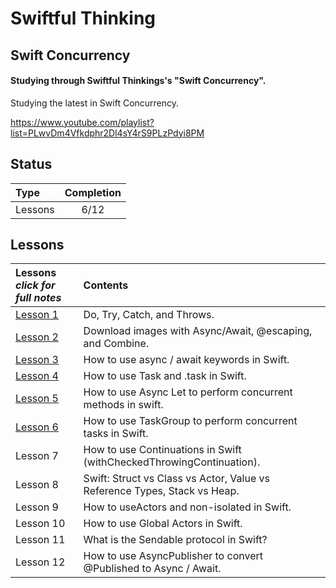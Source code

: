 # Swiftful Thinking

## Swift Concurrency

#### Studying through Swiftful Thinkings's "Swift Concurrency".

Studying the latest in Swift Concurrency.

https://www.youtube.com/playlist?list=PLwvDm4Vfkdphr2Dl4sY4rS9PLzPdyi8PM

## Status

| Type    | Completion |
| :------ | :--------: |
| Lessons |    6/12    |

## Lessons

| **Lessons** <br> _click for full notes_ | Contents                                                                  |
| :-------------------------------------- | :------------------------------------------------------------------------ |
| [Lesson 1](01_DoTryCatchThrows)         | Do, Try, Catch, and Throws.                                               |
| [Lesson 2](02_DownloadImageAsnyc)       | Download images with Async/Await, @escaping, and Combine.                 |
| [Lesson 3](03_AsyncAwait)               | How to use async / await keywords in Swift.                               |
| [Lesson 4](04_TaskBootcamp)             | How to use Task and .task in Swift.                                       |
| [Lesson 5](05_AsyncLetBootcamp)         | How to use Async Let to perform concurrent methods in swift.              |
| [Lesson 6](06_TaskGroupBootcamp)        | How to use TaskGroup to perform concurrent tasks in Swift.                |
| Lesson 7                                | How to use Continuations in Swift (withCheckedThrowingContinuation).      |
| Lesson 8                                | Swift: Struct vs Class vs Actor, Value vs Reference Types, Stack vs Heap. |
| Lesson 9                                | How to useActors and non-isolated in Swift.                               |
| Lesson 10                               | How to use Global Actors in Swift.                                        |
| Lesson 11                               | What is the Sendable protocol in Swift?                                   |
| Lesson 12                               | How to use AsyncPublisher to convert @Published to Async / Await.         |
